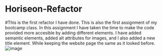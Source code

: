 # Horiseon-Refactor
 #This is the first refactor I have done. This is also the first assignment of my bootcamp class.
 In this assignment I have taken the time to make the code provided more accesible by adding different elements. I have added semantic elements, added alt attributes for images, and I also added a new title element. 
 While keeping the website page the same as it looked before. 
![image](https://user-images.githubusercontent.com/106556270/173996486-b7ada7c2-4afc-4b04-8d56-0564503503f6.png)
